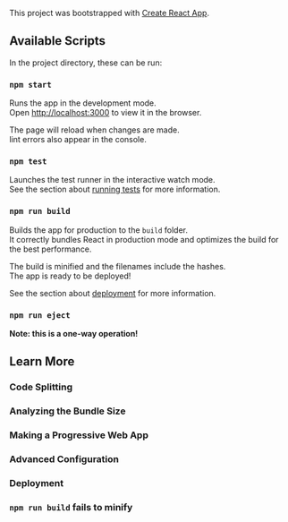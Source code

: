 

This project was bootstrapped with [Create React App](https://github.com/facebook/create-react-app).

## Available Scripts

In the project directory, these can be run:

### `npm start`

Runs the app in the development mode.\
Open [http://localhost:3000](http://localhost:3000) to view it in the browser.

The page will reload when changes are made.\
lint errors also appear in the console.

### `npm test`

Launches the test runner in the interactive watch mode.\
See the section about [running tests](https://facebook.github.io/create-react-app/docs/running-tests) for more information.

### `npm run build`

Builds the app for production to the `build` folder.\
It correctly bundles React in production mode and optimizes the build for the best performance.

The build is minified and the filenames include the hashes.\
The app is ready to be deployed!

See the section about [deployment](https://facebook.github.io/create-react-app/docs/deployment) for more information.

### `npm run eject`

**Note: this is a one-way operation!**


## Learn More



### Code Splitting



### Analyzing the Bundle Size



### Making a Progressive Web App



### Advanced Configuration



### Deployment



### `npm run build` fails to minify


